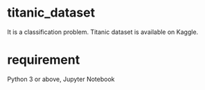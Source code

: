 # titanic_dataset
It is a classification problem. Titanic dataset is available on Kaggle.

# requirement
Python 3 or above, 
Jupyter Notebook

